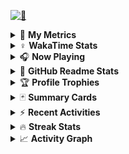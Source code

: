 [![🐙](https://hits.seeyoufarm.com/api/count/incr/badge.svg?url=https%3A%2F%2Fgithub.com%2Fktnkk%2Fhit-counter&count_bg=%23070707&title_bg=%23070707&icon=&icon_color=%23E7E7E7&title=visitors&edge_flat=true)](https://hits.seeyoufarm.com)

<details>
  <summary>🎼 <strong>My Metrics</strong></summary>
  
  <br>
  
 ![🐳](https://github.com/ktnkk/ktnkk/blob/main/github-metrics.svg)
  
  ***
</details>

<details>
  <summary>♀️ <strong>WakaTime Stats</strong></summary>
  
  <br>
  
<!--START_SECTION:waka-->
**🐱 My GitHub Data** 

> 🏆 1,631 Contributions in the Year 2021
 > 
> 📦 1.7 MB Used in GitHub's Storage 
 > 
> 💼 Opted to Hire
 > 
> 📜 9 Public Repositories 
 > 
> 🔑 23 Private Repositories  
 > 
**I'm a Night 🦉** 

```text
🌞 Morning    643 commits    ██████████░░░░░░░░░░░░░░░   39.99% 
🌆 Daytime    99 commits     █░░░░░░░░░░░░░░░░░░░░░░░░   6.16% 
🌃 Evening    395 commits    ██████░░░░░░░░░░░░░░░░░░░   24.56% 
🌙 Night      471 commits    ███████░░░░░░░░░░░░░░░░░░   29.29%

```
📅 **I'm Most Productive on Wednesday** 

```text
Monday       209 commits    ███░░░░░░░░░░░░░░░░░░░░░░   13.0% 
Tuesday      229 commits    ███░░░░░░░░░░░░░░░░░░░░░░   14.24% 
Wednesday    277 commits    ████░░░░░░░░░░░░░░░░░░░░░   17.23% 
Thursday     247 commits    ███░░░░░░░░░░░░░░░░░░░░░░   15.36% 
Friday       256 commits    ████░░░░░░░░░░░░░░░░░░░░░   15.92% 
Saturday     219 commits    ███░░░░░░░░░░░░░░░░░░░░░░   13.62% 
Sunday       171 commits    ██░░░░░░░░░░░░░░░░░░░░░░░   10.63%

```


📊 **This Week I Spent My Time On** 

```text
⌚︎ Time Zone: America/New_York

💬 Programming Languages: 
Other                    65 hrs 38 mins      ████████████████████░░░░░   82.68% 
Markdown                 5 hrs 13 mins       █░░░░░░░░░░░░░░░░░░░░░░░░   6.58% 
JavaScript               4 hrs 30 mins       █░░░░░░░░░░░░░░░░░░░░░░░░   5.68% 
YAML                     1 hr 6 mins         ░░░░░░░░░░░░░░░░░░░░░░░░░   1.4% 
JSON                     1 hr                ░░░░░░░░░░░░░░░░░░░░░░░░░   1.26%

🔥 Editors: 
Browser                  64 hrs 26 mins      ████████████████████░░░░░   81.18% 
IntelliJ                 14 hrs 56 mins      ████░░░░░░░░░░░░░░░░░░░░░   18.82%

💻 Operating System: 
Mac                      79 hrs 23 mins      █████████████████████████   100.0%

```


 Last Updated on 08/10/2021
<!--END_SECTION:waka-->
  
  ***
</details>


<details>
  <summary>🎧 <strong>Now Playing</strong></summary>
  
  <br>
  
 [![🐟](https://spotify-github-profile.vercel.app/api/view?uid=31ybvkrtg6lpzufa4ap3lug3xjfy&cover_image=true&theme=default)](https://open.spotify.com/user/31ybvkrtg6lpzufa4ap3lug3xjfy?si=4d057bb568954fa5)
  
  ***
</details>

<details>
  <summary>🌟 <strong>GitHub Readme Stats</strong></summary>
  
  <br>
  
 <p align="left"> 
  <img alt="🐠" src="https://github-readme-stats.vercel.app/api?username=ktnkk&count_private=true&show_icons=true&theme=dark&include_all_commits=true" />
  <img alt="🐟" src="https://github-readme-stats.vercel.app/api/top-langs/?username=ktnkk&layout=compact&theme=dark&langs_count=10&hide=HTML,CSS,SCSS" />
</p>
  
  ***
</details>

<details>
  <summary>🏆 <strong>Profile Trophies</strong></summary>
  
  <br>
  
  [![🐬](https://github-profile-trophy.vercel.app/?username=ktnkk&rank=SECRET,SSS,SS,S,AAA,AA,A&theme=darkhub&row=1&margin-w=10&no-bg=true)](https://github.com/ryo-ma/github-profile-trophy)
  
  ***
</details>

<details>
  <summary>🃏 <strong>Summary Cards</strong></summary>
  
  <br>
  
  ![🐋](https://github-profile-summary-cards.vercel.app/api/cards/profile-details?username=ktnkk&theme=github_dark)
  ![🦑](https://github-profile-summary-cards.vercel.app/api/cards/repos-per-language?username=ktnkk&theme=github_dark)
  ![🦭](https://github-profile-summary-cards.vercel.app/api/cards/most-commit-language?username=ktnkk&theme=github_dark)
  ![🦀](https://github-profile-summary-cards.vercel.app/api/cards/stats?username=ktnkk&theme=github_dark)
  ![🦈](https://github-profile-summary-cards.vercel.app/api/cards/productive-time?username=ktnkk&theme=github_dark)
  
  ***
</details>

<details>
  <summary>⚡ <strong>Recent Activities</strong></summary>
  
  <br>
  
  <!--START_SECTION:activity-->
1. ❗️ Opened issue [#112](https://github.com/ktnkk/blog/issues/112) in [ktnkk/blog](https://github.com/ktnkk/blog)
2. ❗️ Opened issue [#111](https://github.com/ktnkk/blog/issues/111) in [ktnkk/blog](https://github.com/ktnkk/blog)
3. ❗️ Opened issue [#110](https://github.com/ktnkk/blog/issues/110) in [ktnkk/blog](https://github.com/ktnkk/blog)
4. ❗️ Opened issue [#109](https://github.com/ktnkk/blog/issues/109) in [ktnkk/blog](https://github.com/ktnkk/blog)
5. ❗️ Opened issue [#108](https://github.com/ktnkk/blog/issues/108) in [ktnkk/blog](https://github.com/ktnkk/blog)
6. ❗️ Opened issue [#107](https://github.com/ktnkk/blog/issues/107) in [ktnkk/blog](https://github.com/ktnkk/blog)
7. ❗️ Opened issue [#106](https://github.com/ktnkk/blog/issues/106) in [ktnkk/blog](https://github.com/ktnkk/blog)
8. ❗️ Opened issue [#105](https://github.com/ktnkk/blog/issues/105) in [ktnkk/blog](https://github.com/ktnkk/blog)
9. ❗️ Opened issue [#104](https://github.com/ktnkk/blog/issues/104) in [ktnkk/blog](https://github.com/ktnkk/blog)
10. ❗️ Opened issue [#103](https://github.com/ktnkk/blog/issues/103) in [ktnkk/blog](https://github.com/ktnkk/blog)
<!--END_SECTION:activity-->
  
***
</details>

<details>
  <summary>🔥 <strong>Streak Stats</strong></summary>
  
  <br>
  
  [![🐠](http://github-readme-streak-stats.herokuapp.com?user=ktnkk&theme=dark)](https://git.io/streak-stats)
  
  ***
</details>

<details>
  <summary>📈 <strong>Activity Graph</strong></summary>
  
  <br>
  
  [![🐡](https://activity-graph.herokuapp.com/graph?username=ktnkk&theme=xcode)](https://github.com/ashutosh00710/github-readme-activity-graph)
  
  ***
</details>
